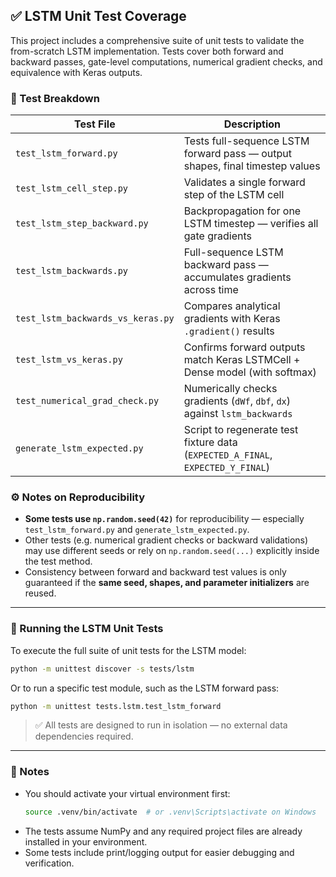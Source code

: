 ## ✅ LSTM Unit Test Coverage

This project includes a comprehensive suite of unit tests to validate the from-scratch LSTM implementation. Tests cover both forward and backward passes, gate-level computations, numerical gradient checks, and equivalence with Keras outputs.

### 🔬 Test Breakdown

| Test File                          | Description                                                                 |
|-----------------------------------|-----------------------------------------------------------------------------|
| `test_lstm_forward.py`            | Tests full-sequence LSTM forward pass — output shapes, final timestep values |
| `test_lstm_cell_step.py`          | Validates a single forward step of the LSTM cell                            |
| `test_lstm_step_backward.py`      | Backpropagation for one LSTM timestep — verifies all gate gradients         |
| `test_lstm_backwards.py`          | Full-sequence LSTM backward pass — accumulates gradients across time        |
| `test_lstm_backwards_vs_keras.py` | Compares analytical gradients with Keras `.gradient()` results              |
| `test_lstm_vs_keras.py`           | Confirms forward outputs match Keras LSTMCell + Dense model (with softmax)  |
| `test_numerical_grad_check.py`    | Numerically checks gradients (`dWf`, `dbf`, `dx`) against `lstm_backwards`  |
| `generate_lstm_expected.py`       | Script to regenerate test fixture data (`EXPECTED_A_FINAL`, `EXPECTED_Y_FINAL`) |

### ⚙️ Notes on Reproducibility

- **Some tests use `np.random.seed(42)`** for reproducibility — especially `test_lstm_forward.py` and `generate_lstm_expected.py`.
- Other tests (e.g. numerical gradient checks or backward validations) may use different seeds or rely on `np.random.seed(...)` explicitly inside the test method.
- Consistency between forward and backward test values is only guaranteed if the **same seed, shapes, and parameter initializers** are reused.

---

### 🧪 Running the LSTM Unit Tests

To execute the full suite of unit tests for the LSTM model:

```bash
python -m unittest discover -s tests/lstm
```

Or to run a specific test module, such as the LSTM forward pass:

```bash
python -m unittest tests.lstm.test_lstm_forward
```

> ✅ All tests are designed to run in isolation — no external data dependencies required.

---

### 🧰 Notes
- You should activate your virtual environment first:
  ```bash
  source .venv/bin/activate  # or .venv\Scripts\activate on Windows
  ```
- The tests assume NumPy and any required project files are already installed in your environment.
- Some tests include print/logging output for easier debugging and verification.
